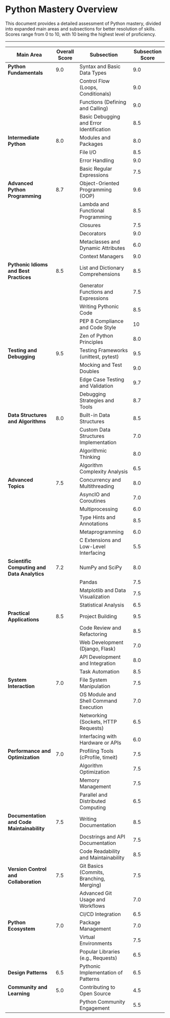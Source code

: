# Python Mastery Overview

This document provides a detailed assessment of Python mastery, divided into expanded main areas and subsections for better resolution of skills. Scores range from 0 to 10, with 10 being the highest level of proficiency.

---

| **Main Area**                          | **Overall Score** | **Subsection**                           | **Subsection Score** |
|----------------------------------------|-------------------|------------------------------------------|----------------------|
| **Python Fundamentals**                | 9.0               | Syntax and Basic Data Types              | 9.0                  |
|                                        |                   | Control Flow (Loops, Conditionals)       | 9.0                  |
|                                        |                   | Functions (Defining and Calling)         | 9.0                  |
|                                        |                   | Basic Debugging and Error Identification | 8.5                  |
| **Intermediate Python**                | 8.0               | Modules and Packages                     | 8.0                  |
|                                        |                   | File I/O                                 | 8.5                  |
|                                        |                   | Error Handling                           | 9.0                  |
|                                        |                   | Basic Regular Expressions                | 7.5                  |
| **Advanced Python Programming**        | 8.7               | Object-Oriented Programming (OOP)        | 9.6                  |
|                                        |                   | Lambda and Functional Programming        | 8.5                  |
|                                        |                   | Closures                                 | 7.5                  |
|                                        |                   | Decorators                               | 9.0                  |
|                                        |                   | Metaclasses and Dynamic Attributes       | 6.0                  |
|                                        |                   | Context Managers                         | 9.0                  |
| **Pythonic Idioms and Best Practices** | 8.5               | List and Dictionary Comprehensions       | 8.5                  |
|                                        |                   | Generator Functions and Expressions      | 7.5                  |
|                                        |                   | Writing Pythonic Code                    | 8.5                  |
|                                        |                   | PEP 8 Compliance and Code Style          | 10                   |
|                                        |                   | Zen of Python Principles                 | 8.0                  |
| **Testing and Debugging**              | 9.5               | Testing Frameworks (unittest, pytest)    | 9.5                  |
|                                        |                   | Mocking and Test Doubles                 | 9.0                  |
|                                        |                   | Edge Case Testing and Validation         | 9.7                  |
|                                        |                   | Debugging Strategies and Tools           | 8.7                  |
| **Data Structures and Algorithms**     | 8.0               | Built-in Data Structures                 | 8.5                  |
|                                        |                   | Custom Data Structures Implementation    | 7.0                  |
|                                        |                   | Algorithmic Thinking                     | 8.0                  |
|                                        |                   | Algorithm Complexity Analysis            | 6.5                  |
| **Advanced Topics**                    | 7.5               | Concurrency and Multithreading           | 8.0                  |
|                                        |                   | AsyncIO and Coroutines                   | 7.0                  |
|                                        |                   | Multiprocessing                          | 6.0                  |
|                                        |                   | Type Hints and Annotations               | 8.5                  |
|                                        |                   | Metaprogramming                          | 6.0                  |
|                                        |                   | C Extensions and Low-Level Interfacing   | 5.5                  |
| **Scientific Computing and Data Analytics** | 7.2           | NumPy and SciPy                          | 8.0                  |
|                                        |                   | Pandas                                   | 7.5                  |
|                                        |                   | Matplotlib and Data Visualization        | 7.5                  |
|                                        |                   | Statistical Analysis                     | 6.5                  |
| **Practical Applications**             | 8.5               | Project Building                         | 9.5                  |
|                                        |                   | Code Review and Refactoring              | 8.5                  |
|                                        |                   | Web Development (Django, Flask)          | 7.0                  |
|                                        |                   | API Development and Integration          | 8.0                  |
|                                        |                   | Task Automation                          | 8.5                  |
| **System Interaction**                 | 7.0               | File System Manipulation                 | 7.5                  |
|                                        |                   | OS Module and Shell Command Execution    | 7.0                  |
|                                        |                   | Networking (Sockets, HTTP Requests)      | 6.5                  |
|                                        |                   | Interfacing with Hardware or APIs        | 6.0                  |
| **Performance and Optimization**       | 7.0               | Profiling Tools (cProfile, timeit)       | 7.5                  |
|                                        |                   | Algorithm Optimization                   | 7.5                  |
|                                        |                   | Memory Management                        | 7.5                  |
|                                        |                   | Parallel and Distributed Computing       | 6.5                  |
| **Documentation and Code Maintainability** | 7.5           | Writing Documentation                    | 8.5                  |
|                                        |                   | Docstrings and API Documentation         | 7.5                  |
|                                        |                   | Code Readability and Maintainability     | 8.5                  |
| **Version Control and Collaboration**  | 7.5               | Git Basics (Commits, Branching, Merging) | 7.5                  |
|                                        |                   | Advanced Git Usage and Workflows         | 7.0                  |
|                                        |                   | CI/CD Integration                        | 6.5                  |
| **Python Ecosystem**                   | 7.0               | Package Management                       | 7.0                  |
|                                        |                   | Virtual Environments                     | 7.5                  |
|                                        |                   | Popular Libraries (e.g., Requests)       | 6.5                  |
| **Design Patterns**                    | 6.5               | Pythonic Implementation of Patterns      | 6.5                  |
| **Community and Learning**             | 5.0               | Contributing to Open Source              | 4.5                  |
|                                        |                   | Python Community Engagement              | 5.5                  |
